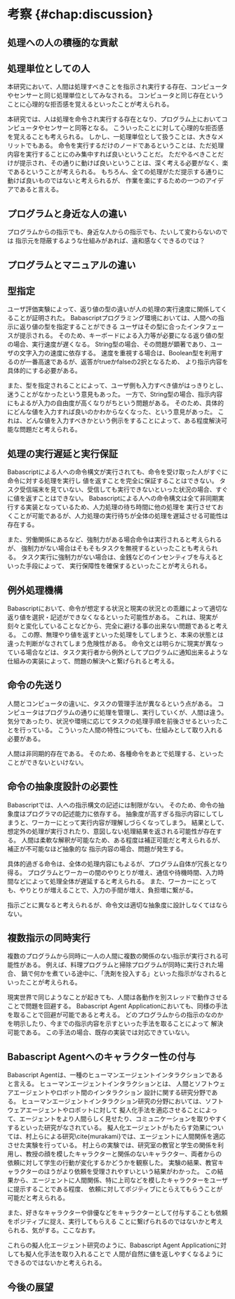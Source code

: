 # 考察 {#chap:discussion}

## 処理への人の積極的な貢献

## 処理単位としての人

本研究において、人間は処理すべきことを指示され実行する存在、コンピュータやセンサーと同じ処理単位としてみなされる。
コンピュータと同じ存在ということに心理的な拒否感を覚えるといったことが考えられる。


本研究では、人は処理を命令され実行する存在となり、プログラム上においてコンピュータやセンサーと同等となる。
こういったことに対して心理的な拒否感を覚えることも考えられる。
しかし、一処理単位として扱うことは、大きなメリットでもある。
命令を実行するだけのノードであるということは、ただ処理内容を実行することにのみ集中すれば良いということだ。
ただやるべきことだけが提示され、その通りに動けば良いということは、深く考える必要がなく、楽であるということが考えられる。
もちろん、全ての処理がただ提示する通りに動けば良いものではないと考えられるが、
作業を楽にするための一つのアイデアであると言える。

## プログラムと身近な人の違い

プログラムからの指示でも、身近な人からの指示でも、たいして変わらないのでは
指示元を隠蔽するような仕組みがあれば、違和感なくできるのでは？

## プログラムとマニュアルの違い

## 型指定

ユーザ評価実験によって、返り値の型の違いが人の処理の実行速度に関係してくることが証明された。
Babascriptプログラミング環境においては、人間への指示に返り値の型を指定することができる
ユーザはその型に合ったインタフェースが提示される。
そのため、キーボードによる入力等が必要になる返り値の型の場合、実行速度が遅くなる。
String型の場合、その問題が顕著であり、ユーザの文字入力の速度に依存する。
速度を重視する場合は、Boolean型を利用するのが一番高速であるが、返答がtrueかfalseの2択となるため、
より指示内容を具体的にする必要がある。

また、型を指定されることによって、ユーザ側も入力すべき値がはっきりとし、迷うことがなかったという意見もあった。
一方で、String型の場合、指示内容にもよるが入力の自由度が高くなりがちという問題がある。
そのため、具体的にどんな値を入力すれば良いのかわからなくなった、という意見があった。
これは、どんな値を入力すべきかという例示をすることによって、ある程度解決可能な問題だと考えられる。

## 処理の実行遅延と実行保証

Babascriptによる人への命令構文が実行されても、命令を受け取った人がすぐに命令に対する処理を実行し
値を返すことを完全に保証することはできない。
タスク受信端末を見ていない、受信しても実行できないといった状況の場合、すぐに値を返すことはできない。
Babascriptによる人への命令構文は全て非同期実行する実装となっているため、人力処理の待ち時間に他の処理を
実行させておくことが可能であるが、人力処理の実行待ちが全体の処理を遅延させる可能性は存在する。

また、労働関係にあるなど、強制力がある場合命令は実行されると考えられるが、
強制力がない場合はそもそもタスクを無視するといったことも考えられる。
タスク実行に強制力がない場合は、金銭などのインセンティブを与えるといった手段によって、
実行保障性を確保するといったことが考えられる。

## 例外処理機構

Babascriptにおいて、命令が想定する状況と現実の状況との乖離によって適切な返り値を選択・記述ができなくなるといった可能性がある。
これは、現実が刻々と変化していることなどから、完全に避ける事の出来ない問題であると考える。
この際、無理やり値を返すといった処理をしてしまうと、本来の状態とは違った判断がなされてしまう危険性がある。
命令文とは明らかに現実が異なっている場合などは、タスク実行者から例外としてプログラムに通知出来るような仕組みの実装によって、問題の解決へと繋げられると考える。

## 命令の先送り

人間とコンピュータの違いに、タスクの管理手法が異なるという点がある。
コンピュータはプログラムの通りに処理を管理し、実行していくが、人間は違う。
気分であったり、状況や環境に応じてタスクの処理手順を前後させるといったことを行っている。
こういった人間の特性についても、仕組みとして取り入れる必要がある。

人間は非同期的存在である。
そのため、各種命令をあとで処理する、といったことができないといけない。

## 命令の抽象度設計の必要性

Babascriptでは、人への指示構文の記述には制限がない。
そのため、命令の抽象度はプログラマの記述能力に依存する。
抽象度が高すぎる指示内容にしてしまうと、ワーカーにとって実行内容が理解しづらくなってしまう。
結果として、想定外の処理が実行されたり、意図しない処理結果を返される可能性が存在する。
人間は柔軟な解釈が可能なため、ある程度は補正可能だと考えられるが、補正が不可能なほど抽象的な
指示内容の場合、問題が発生する。

具体的過ぎる命令は、全体の処理内容にもよるが、プログラム自体が冗長となり得る。
プログラムとワーカーの間のやりとりが増え、通信や待機時間、入力時間などによって処理全体が遅延すると考えられる。
また、ワーカーにとっても、やりとりが増えることで、入力の手間が増え、負担増に繋がる。

指示ごとに異なると考えられるが、命令文は適切な抽象度に設計しなくてはならない。
<!-- % どんなタスクなら実行可能で、何が出来ないのか？ -->

## 複数指示の同時実行

複数のプログラムから同時に一人の人間に複数の関係のない指示が実行される可能性がある。
例えば、料理プログラムと掃除プログラムが同時に実行された場合、
鍋で何かを煮ている途中に、「洗剤を投入する」といった指示がなされるといったことが考えられる。

現実世界で同じようなことが起きても、人間は各動作を別スレッドで動作させることで問題を回避する。
Babascript Agent Applicationにおいても、同様の手法を取ることで回避が可能であると考える。
どのプログラムからの指示のなのかを明示したり、今までの指示内容を示すといった手法を取ることによって
解決可能である。
この手法の場合、既存の実装では対応できていない。

## Babascript Agentへのキャラクター性の付与

Babascript Agentは、一種のヒューマンエージェントインタラクションであると言える。
ヒューマンエージェントインタラクションとは、 人間とソフトウェアエージェントやロボット間のインタラクション
設計に関する研究分野である。
ヒューマンエージェントインタラクション研究の分野においては、ソフトウェアエージェントやロボットに対して
擬人化手法を適応させることによって、エージェントをより人間らしく見せたり、コミュニケーションを取りやすく
するといった研究がなされている。
擬人化エージェントがもたらす効果については、村上らによる研究\cite{murakami}では、エージェントに人間関係を適応させた実験を行っている。
村上らの実験では、研究室の教官と学生の関係を利用し、教授の顔を模したキャラクターと関係のないキャラクター、両者からの
依頼に対して学生の行動が変化するかどうかを観察した。
実験の結果、教官キャラクターのほうがより依頼を受理されやすいという結果がわかった。
この結果から、エージェントに人間関係、特に上司などを模したキャラクターをユーザに提示することである程度、
依頼に対してポジティブにとらえてもらうことが可能だと考えられる。

<!-- TODO 気がするの根拠を探す -->
また、好きなキャラクターや俳優などをキャラクターとして付与することも依頼をポジティブに捉え、実行してもらえる
ことに繋げられるのではないかと考えられる、気がする。ここなおす。
<!-- TODO 気がするの根拠を探す -->

これらの擬人化エージェント研究のように、Babascript Agent Applicationに対しても擬人化手法を取り入れることで
人間が自然に値を返しやすくなるようにできるのではないかと考えられる。


## 今後の展望
